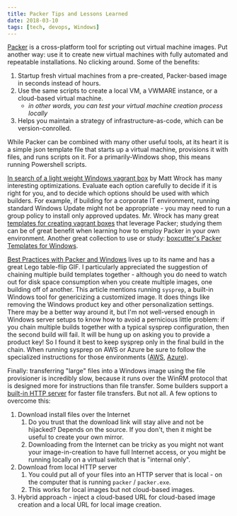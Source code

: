 ```yaml
---
title: Packer Tips and Lessons Learned
date: 2018-03-10
tags: [tech, devops, Windows]
---
```


[Packer](https://www.packer.io) is a cross-platform tool for scripting out virtual machine images. Put another way: use it to create new virtual machines with fully automated and repeatable installations. No clicking around. Some of the benefits:

1. Startup fresh virtual machines from a pre-created, Packer-based image in seconds instead of hours.
1. Use the same scripts to create a local VM, a VWMARE instance, or a cloud-based virtual machine.
    * _in other words, you can test your virtual machine creation process locally_
1. Helps you maintain a strategy of infrastructure-as-code, which can be version-conrolled.

<!-- truncate -->

While Packer can be combined with many other useful tools, at its heart it is a simple json template file that starts up a virtual machine, provisions it with files, and runs scripts on it. For a primarily-Windows shop, this means running Powershell scripts.

[In search of a light weight Windows vagrant box](http://www.hurryupandwait.io/blog/in-search-of-a-light-weight-windows-vagrant-box) by Matt Wrock has many interesting optimizations. Evaluate each option carefully to decide if it is right for you, and to decide which options should be used with which builders. For example, if building for a corporate IT environment, running standard Windows Update might not be appropriate - you may need to run a group policy to install only approved updates. Mr. Wrock has many great [templates for creating vagrant boxes](https://github.com/mwrock/packer-templates) that leverage Packer; studying them can be of great benefit when learning how to employ Packer in your own environment. Another great collection to use or study: [boxcutter's Packer Templates for Windows](https://github.com/boxcutter/windows).

[Best Practices with Packer and Windows](https://hodgkins.io/best-practices-with-packer-and-windows) lives up to its name and has a great Lego table-flip GIF. I particularly appreciated the suggestion of chaining multiple build templates together - although you do need to watch out for disk space consumption when you create multiple images, one building off of another. This article mentions running `sysprep`, a built-in Windows tool for genericizing a customized image. It does things like removing the Windows product key and other personalization settings. There may be a better way around it, but I'm not well-versed enough in Windows server setups to know how to avoid a pernicious little problem: if you chain multiple builds together with a typical sysprep configuration, then the second build will fail. It will be hung up on asking you to provide a product key! So I found it best to keep sysprep only in the final build in the chain. When running sysprep on AWS or Azure be sure to follow the specialized instructions for those environments ([AWS](https://david-obrien.net/2016/12/packer-and-aws-windows-server-2016/), [Azure](https://docs.microsoft.com/en-us/azure/virtual-machines/windows/build-image-with-packer)).

Finally: transferring "large" files into a Windows image using the file provisioner is incredibly slow, because it runs over the WinRM protocol that is designed more for instructions than file transfer. Some builders support a [built-in HTTP server](https://www.packer.io/docs/provisioners/windows-shell.html#packer_http_addr) for faster file transfers. But not all. A few options to overcome this:

1. Download install files over the Internet
    1. Do you trust that the download link will stay alive and not be hijacked? Depends on the source. If you don't, then it might be useful to create your own mirror.
    1. Downloading from the Internet can be tricky as you might not want your image-in-creation to have full Internet access, or you might be running locally on a virtual switch that is "internal only".
1. Download from local HTTP server
    1. You could put all of your files into an HTTP server that is local - on the computer that is running `packer` / `packer.exe`.
    1. This works for local images but not cloud-based images.
1. Hybrid approach - inject a cloud-based URL for cloud-based image creation and a local URL for local image creation.
